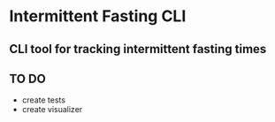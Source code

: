 # Intermittent Fasting CLI 

## CLI tool for tracking intermittent fasting times 

## TO DO 
- create tests 
- create visualizer 
